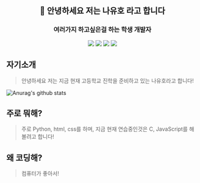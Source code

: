 <div align=center>
  
  
## 👋 안녕하세요 저는 나유호 라고 합니다
### 여러가지 하고싶은걸 하는 학생 개발자
<img src="https://img.shields.io/badge/html-E34F26?style=for-the-badge&logo=html5&logoColor=white">
<img src="https://img.shields.io/badge/css-1572B6?style=for-the-badge&logo=css3&logoColor=white">
<img src="https://img.shields.io/badge/mysql-4479A1?style=for-the-badge&logo=mysql&logoColor=white">
<img src="https://img.shields.io/badge/python-3776AB?style=for-the-badge&logo=python&logoColor=white">   
</div>

## 자기소개
> 안녕하세요 저는 지금 현재 고등학교 진학을 준비하고 있는 나유호라고 합니다!

![Anurag's github stats](https://github-readme-stats.vercel.app/api?username=yoomin1122&show_icons=true&theme=radical)

## 주로 뭐해?
> 주로 Python, html, css를 하며, 지금 현재 연습중인것은 C, JavaScript를 해볼려고 합니다!

## 왜 코딩해?
> 컴퓨터가 좋아서!




